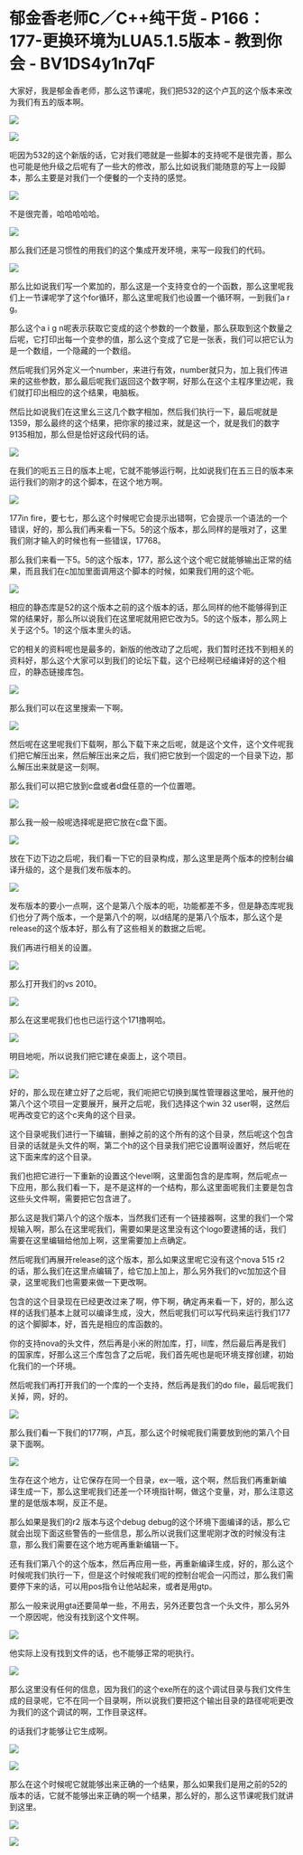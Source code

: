 # 郁金香老师C／C++纯干货 - P166：177-更换环境为LUA5.1.5版本 - 教到你会 - BV1DS4y1n7qF

大家好，我是郁金香老师，那么这节课呢，我们把532的这个卢瓦的这个版本来改为我们有五的版本啊。

![](img/6b2b3deb284b48b7c558632f417d4bef_1.png)

![](img/6b2b3deb284b48b7c558632f417d4bef_2.png)

呃因为532的这个新版的话，它对我们嗯就是一些脚本的支持呢不是很完善，那么也可能是他升级之后呢有了一些大的修改，那么比如说我们能随意的写上一段脚本，那么主要是对我们一个便餐的一个支持的感觉。



![](img/6b2b3deb284b48b7c558632f417d4bef_4.png)

不是很完善，哈哈哈哈哈。

![](img/6b2b3deb284b48b7c558632f417d4bef_6.png)

那么我们还是习惯性的用我们的这个集成开发环境，来写一段我们的代码。

![](img/6b2b3deb284b48b7c558632f417d4bef_8.png)

那么比如说我们写一个累加的，那么这是一个支持变仓的一个函数，那么这里呢我们上一节课呢学了这个for循环，那么这里呢我们也设置一个循环啊，一到我们a r g。

那么这个a i g n呢表示获取它变成的这个参数的一个数量，那么获取到这个数量之后呢，它打印出每一个变参的值，那么这个变成了它是一张表，我们可以把它认为是一个数组，一个隐藏的一个数组。

然后呢我们另外定义一个number，来进行有效，number就只为，加上我们传进来的这些参数，那么最后呢我们返回这个数字啊，好那么在这个主程序里边呢，我们就打印出相应的这个结果，电脑板。

然后比如说我们在这里幺三这几个数字相加，然后我们执行一下，最后呢就是1359，那么最终的这个结果，把你家的接过来，就是这一个，就是我们的数字9135相加，那么但是恰好这段代码的话。



![](img/6b2b3deb284b48b7c558632f417d4bef_10.png)

在我们的呃五三日的版本上呢，它就不能够运行啊，比如说我们在五三日的版本来运行我们的刚才的这个脚本，在这个地方啊。



![](img/6b2b3deb284b48b7c558632f417d4bef_12.png)

177in fire，要七七，那么这个时候呢它会提示出错啊，它会提示一个语法的一个错误，好的，那么我们再来看一下5。5的这个版本，那么同样的是哦对了，这里我们刚才输入的时候也有一些错误，17768。

那么我们来看一下5。5的这个版本，177，那么这个这个呢它就能够输出正常的结果，而且我们在c加加里面调用这个脚本的时候，如果我们用的这个呃。



![](img/6b2b3deb284b48b7c558632f417d4bef_14.png)

相应的静态库是52的这个版本之前的这个版本的话，那么同样的他不能够得到正常的结果好，那么所以说我们在这里呢就用把它改为5。5的这个版本，那么网上关于这个5。1的这个版本里头的话。

它的相关的资料呢也是最多的，新版的他改动了之后呢，我们暂时还找不到相关的资料好，那么这个大家可以到我们的论坛下载，这个已经啊已经编译好的这个相应，的静态链接库包。



![](img/6b2b3deb284b48b7c558632f417d4bef_16.png)

那么我们可以在这里搜索一下啊。

![](img/6b2b3deb284b48b7c558632f417d4bef_18.png)

然后呢在这里呢我们下载啊，那么下载下来之后呢，就是这个文件，这个文件呢我们把它解压出来，然后解压出来之后，我们把它放到一个固定的一个目录下边，那么解压出来就是这一刻啊。

那么我们可以把它放到c盘或者d盘任意的一个位置嗯。

![](img/6b2b3deb284b48b7c558632f417d4bef_20.png)

那么我一般一般呢选择呢是把它放在c盘下面。

![](img/6b2b3deb284b48b7c558632f417d4bef_22.png)

放在下边下边之后呢，我们看一下它的目录构成，那么这里是两个版本的控制台编译升级的，这个是我们发布版本的。



![](img/6b2b3deb284b48b7c558632f417d4bef_24.png)

发布版本的要小一点啊，这个是第八个版本的呃，功能都差不多，但是静态库呢我们也分了两个版本，一个是第八个的啊，以d结尾的是第八个版本，那么这个是release的这个版本好，那么有了这些相关的数据之后呢。

我们再进行相关的设置。

![](img/6b2b3deb284b48b7c558632f417d4bef_26.png)

那么打开我们的vs 2010。

![](img/6b2b3deb284b48b7c558632f417d4bef_28.png)

那么在这里呢我们也也已运行这个171撸啊哈。

![](img/6b2b3deb284b48b7c558632f417d4bef_30.png)

明目地呃，所以说我们把它建在桌面上，这个项目。

![](img/6b2b3deb284b48b7c558632f417d4bef_32.png)

好的，那么现在建立好了之后呢，我们呃把它切换到属性管理器这里哈，展开他的第八个这个项目一定要展开，展开之后呢，我们选择这个win 32 user啊，这然后呢再改变它的这个c夹角的这个目录。

这个目录呢我们进行一下编辑，删掉之前的这个所有的这个目录，然后呢这个包含目录的话就是头文件的啊，第二个h的这个目录我们把它设置啊设置好，然后呢在这下面来库的这个目录。

我们也把它进行一下重新的设置这个level啊，这里面包含的是库啊，然后呢点一下应用，那么我们看一下，是不是这样的一个结构，那么这里面呢我们主要是包含这些头文件啊，需要把它包含进了。

那么这是我们第八个的这个版本，当然我们还有一个链接器啊，这里的我们一个常规输入啊，那么在这里呢我们，需要如果是这里没有这个logo要逮捕的话，我们需要在这里编辑给他加上啊，这里需要加上点确定。

然后呢我们再展开release的这个版本，那么如果这里呢它没有这个nova 515 r2 的话，那么我们在这里点编辑了，给它加上加上，那么另外我们的vc加加这个目录，这里呢我们也需要来做一下更改啊。

包含的这个目录现在已经更改过来了啊，停下啊，确定再来看一下，好的，那么这样的话我们基本上就可以编译生成，没大，然后呢我们可以写代码来运行我们177的这个脚脚本，好，首先是相应的库函数的。

你的支持nova的头文件，然后再是小米的附加库，打，lil库，然后最后再是我们的国家库，好那么这三个库包含了之后呢，我们首先呢也是呃环境支撑创建，初始化我们的一个环境。

然后呢我们再打开我们的一个库的一个支持，然后再是我们的do file，最后呢我们关掉，网，好的。

![](img/6b2b3deb284b48b7c558632f417d4bef_34.png)

那么我们看一下我们的177啊，卢瓦，那么这个时候呢我们需要放到他的第八个目录下面啊。

![](img/6b2b3deb284b48b7c558632f417d4bef_36.png)

生存在这个地方，让它保存在同一个目录，ex一哦，这个啊，然后我们再重新编译生成一下，那么这里呢我们还差一个环境指针啊，做这个变量，对，那么注意这里的是低版本啊，反正不是。

那么如果是我们的r2 版本与这个debug debug的这个环境下面编译的话，那么它就会出现下面这些警告的一些信息，那么所以说我们这里呢刚才改的时候没有注意，那么我们需要在这个地方呢再重新编辑一下。

还有我们第八个的这个版本，然后再应用一些，再重新编译生成，好的，那么这个时候呢我们执行一下，但是这个时候呢我们呢的控制台呢会一闪而过，那么我们需要停下来的话，可以用pos指令让他站起来，或者是用gtp。

那么一般来说用gta还要简单一些，不用去，另外还要包含一个头文件，那么另外一个原因呢，他没有找到这个文件啊。



![](img/6b2b3deb284b48b7c558632f417d4bef_38.png)

他实际上没有找到文件的话，也不能够正常的呃执行。

![](img/6b2b3deb284b48b7c558632f417d4bef_40.png)

那么这里没有任何的信息，因为我们的这个exe所在的这个调试目录与我们文件生成的目录呢，它不在同一个目录啊，所以说我们要把这个输出目录的路径呢呃更改为我们的这个调试的啊，工作目录这样。

的话我们才能够让它生成啊。

![](img/6b2b3deb284b48b7c558632f417d4bef_42.png)

![](img/6b2b3deb284b48b7c558632f417d4bef_43.png)

那么在这个时候呢它就能够出来正确的一个结果，那么如果我们是用之前的52的版本的话，它就不能够出来正确的啊一个结果，那么好的，那么这节课呢我们就讲到这里。



![](img/6b2b3deb284b48b7c558632f417d4bef_45.png)

![](img/6b2b3deb284b48b7c558632f417d4bef_46.png)